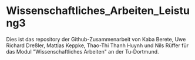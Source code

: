 # Wissenschaftliches_Arbeiten_Leistung3

Dies ist das repository der Github-Zusammenarbeit von Kaba Berete, Uwe Richard Dreßler, Mattias Keppke, Thao-Thi Thanh Huynh und Nils Rüffer 
für das Modul "Wissenschaftliches Arbeiten" an der Tu-Dortmund.
